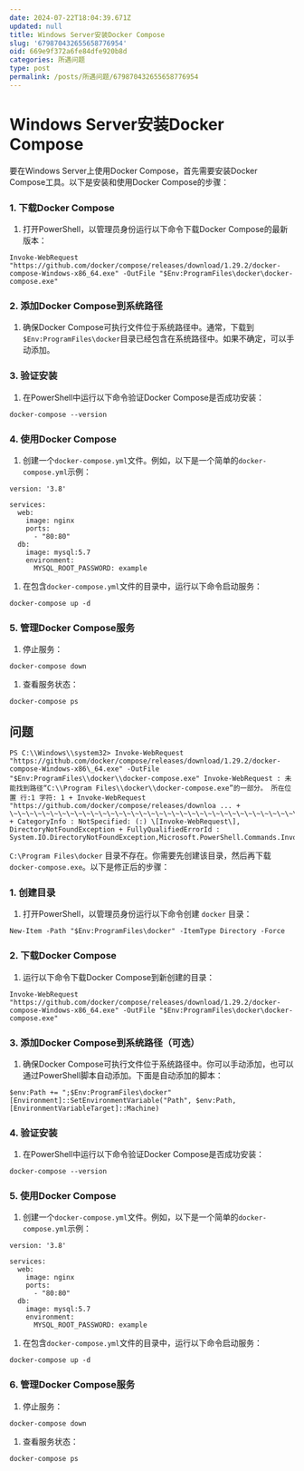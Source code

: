 ```yaml
---
date: 2024-07-22T18:04:39.671Z
updated: null
title: Windows Server安装Docker Compose
slug: '679870432655658776954'
oid: 669e9f372a6fe84dfe920b8d
categories: 所遇问题
type: post
permalink: /posts/所遇问题/679870432655658776954
---
```



# Windows Server安装Docker Compose

要在Windows Server上使用Docker Compose，首先需要安装Docker Compose工具。以下是安装和使用Docker Compose的步骤：

### 1\. 下载Docker Compose

1. 打开PowerShell，以管理员身份运行以下命令下载Docker Compose的最新版本：

```
Invoke-WebRequest "https://github.com/docker/compose/releases/download/1.29.2/docker-compose-Windows-x86_64.exe" -OutFile "$Env:ProgramFiles\docker\docker-compose.exe"
```

### 2\. 添加Docker Compose到系统路径

1. 确保Docker Compose可执行文件位于系统路径中。通常，下载到`$Env:ProgramFiles\docker`目录已经包含在系统路径中。如果不确定，可以手动添加。

### 3\. 验证安装

1. 在PowerShell中运行以下命令验证Docker Compose是否成功安装：

```
docker-compose --version
```

### 4\. 使用Docker Compose

1. 创建一个`docker-compose.yml`文件。例如，以下是一个简单的`docker-compose.yml`示例：

```
version: '3.8'

services:
  web:
    image: nginx
    ports:
      - "80:80"
  db:
    image: mysql:5.7
    environment:
      MYSQL_ROOT_PASSWORD: example
```

1. 在包含`docker-compose.yml`文件的目录中，运行以下命令启动服务：

```
docker-compose up -d
```

### 5\. 管理Docker Compose服务

1. 停止服务：

```
docker-compose down
```

1. 查看服务状态：

```
docker-compose ps
```

## 问题
```
PS C:\\Windows\\system32> Invoke-WebRequest "https://github.com/docker/compose/releases/download/1.29.2/docker-compose-Windows-x86\_64.exe" -OutFile "$Env:ProgramFiles\\docker\\docker-compose.exe" Invoke-WebRequest : 未能找到路径“C:\\Program Files\\docker\\docker-compose.exe”的一部分。 所在位置 行:1 字符: 1 + Invoke-WebRequest "https://github.com/docker/compose/releases/downloa ... + \~\~\~\~\~\~\~\~\~\~\~\~\~\~\~\~\~\~\~\~\~\~\~\~\~\~\~\~\~\~\~\~\~\~\~\~\~\~\~\~\~\~\~\~\~\~\~\~\~\~\~\~\~\~\~\~\~\~\~\~\~\~\~\~\~\~\~\~\~ + CategoryInfo : NotSpecified: (:) \[Invoke-WebRequest\], DirectoryNotFoundException + FullyQualifiedErrorId : System.IO.DirectoryNotFoundException,Microsoft.PowerShell.Commands.InvokeWebRequestCommand
```
 `C:\Program Files\docker` 目录不存在。你需要先创建该目录，然后再下载 `docker-compose.exe`。以下是修正后的步骤：

### 1\. 创建目录

1. 打开PowerShell，以管理员身份运行以下命令创建 `docker` 目录：

```
New-Item -Path "$Env:ProgramFiles\docker" -ItemType Directory -Force
```

### 2\. 下载Docker Compose

1. 运行以下命令下载Docker Compose到新创建的目录：

```
Invoke-WebRequest "https://github.com/docker/compose/releases/download/1.29.2/docker-compose-Windows-x86_64.exe" -OutFile "$Env:ProgramFiles\docker\docker-compose.exe"
```

### 3\. 添加Docker Compose到系统路径（可选）

1. 确保Docker Compose可执行文件位于系统路径中。你可以手动添加，也可以通过PowerShell脚本自动添加。下面是自动添加的脚本：

```
$env:Path += ";$Env:ProgramFiles\docker"
[Environment]::SetEnvironmentVariable("Path", $env:Path, [EnvironmentVariableTarget]::Machine)
```

### 4\. 验证安装

1. 在PowerShell中运行以下命令验证Docker Compose是否成功安装：

```
docker-compose --version
```

### 5\. 使用Docker Compose

1. 创建一个`docker-compose.yml`文件。例如，以下是一个简单的`docker-compose.yml`示例：

```
version: '3.8'

services:
  web:
    image: nginx
    ports:
      - "80:80"
  db:
    image: mysql:5.7
    environment:
      MYSQL_ROOT_PASSWORD: example
```

1. 在包含`docker-compose.yml`文件的目录中，运行以下命令启动服务：

```
docker-compose up -d
```

### 6\. 管理Docker Compose服务

1. 停止服务：

```
docker-compose down
```

1. 查看服务状态：

```
docker-compose ps
```